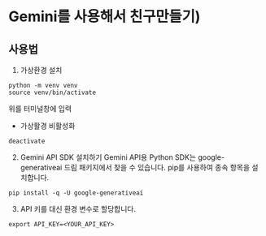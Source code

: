 # Gemini를 사용해서 친구만들기)

## 사용법

1. 가상환경 설치

```
python -m venv venv
source venv/bin/activate
```

위를 터미널창에 입력

- 가상활경 비활성화

```
deactivate
```

2. Gemini API SDK 설치하기
   Gemini API용 Python SDK는 google-generativeai 드림 패키지에서 찾을 수 있습니다. pip를 사용하여 종속 항목을 설치합니다.

```
pip install -q -U google-generativeai
```

3. API 키를 대신 환경 변수로 할당합니다.

```
export API_KEY=<YOUR_API_KEY>
```

